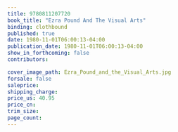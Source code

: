```yaml
---
title: 9780811207720
book_title: "Ezra Pound And The Visual Arts"
binding: clothbound
published: true
date: 1980-11-01T06:00:13-04:00
publication_date: 1980-11-01T06:00:13-04:00
show_in_forthcoming: false
contributors:

cover_image_path: Ezra_Pound_and_the_Visual_Arts.jpg
forsale: false
saleprice:
shipping_charge:
price_us: 40.95
price_cn:
trim_size:
page_count:
---
```


